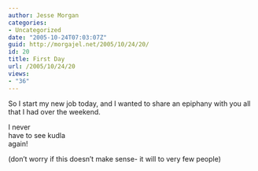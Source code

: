 ```yaml
---
author: Jesse Morgan
categories:
- Uncategorized
date: "2005-10-24T07:03:07Z"
guid: http://morgajel.net/2005/10/24/20/
id: 20
title: First Day
url: /2005/10/24/20
views:
- "36"
---
```


So I start my new job today, and I wanted to share an epiphany with you all that I had over the weekend.

I never  
have to see kudla  
again!

(don’t worry if this doesn’t make sense- it will to very few people)